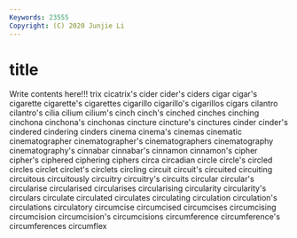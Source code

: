 ```yaml
---
Keywords: 23555
Copyright: (C) 2020 Junjie Li
---
```


# title

Write contents here!!!
trix 
cicatrix's 
cider 
cider's
ciders 
cigar 
cigar's 
cigarette 
cigarette's 
cigarettes 
cigarillo 
cigarillo's 
cigarillos 
cigars
cilantro 
cilantro's 
cilia 
cilium 
cilium's 
cinch 
cinch's 
cinched 
cinches 
cinching
cinchona 
cinchona's 
cinchonas 
cincture 
cincture's 
cinctures 
cinder 
cinder's 
cindered 
cindering
cinders 
cinema 
cinema's 
cinemas 
cinematic 
cinematographer 
cinematographer's 
cinematographers 
cinematography 
cinematography's
cinnabar 
cinnabar's 
cinnamon 
cinnamon's 
cipher 
cipher's 
ciphered 
ciphering 
ciphers 
circa
circadian 
circle 
circle's 
circled 
circles 
circlet 
circlet's 
circlets 
circling 
circuit
circuit's 
circuited 
circuiting 
circuitous 
circuitously 
circuitry 
circuitry's 
circuits 
circular 
circular's
circularise 
circularised 
circularises 
circularising 
circularity 
circularity's 
circulars 
circulate 
circulated 
circulates
circulating 
circulation 
circulation's 
circulations 
circulatory 
circumcise 
circumcised 
circumcises 
circumcising 
circumcision
circumcision's 
circumcisions 
circumference 
circumference's 
circumferences 
circumflex 
